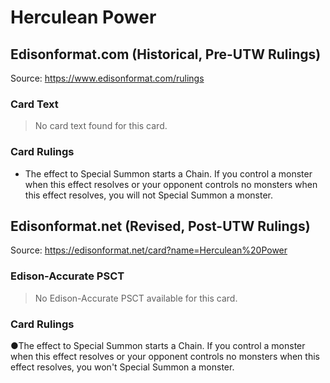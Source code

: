 # Herculean Power

## Edisonformat.com (Historical, Pre-UTW Rulings)

Source: https://www.edisonformat.com/rulings

### Card Text

> No card text found for this card.

### Card Rulings

*   The effect to Special Summon starts a Chain. If you control a monster when this effect resolves or your opponent controls no monsters when this effect resolves, you will not Special Summon a monster.

## Edisonformat.net (Revised, Post-UTW Rulings)

Source: https://edisonformat.net/card?name=Herculean%20Power

### Edison-Accurate PSCT

> No Edison-Accurate PSCT available for this card.

### Card Rulings

●The effect to Special Summon starts a Chain. If you control a monster when this effect resolves or your opponent controls no monsters when this effect resolves, you won't Special Summon a monster.
            